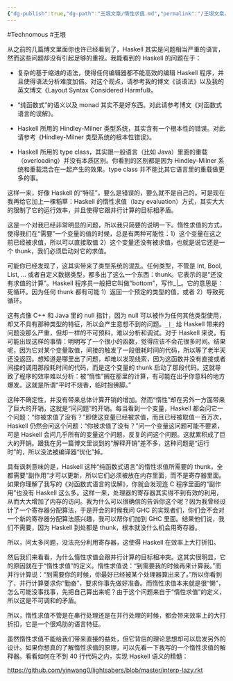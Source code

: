 ```yaml
---
{"dg-publish":true,"dg-path":"王垠文章/惰性求值.md","permalink":"/王垠文章/惰性求值/","created":"2023-12-12T15:08:10.922+08:00","updated":"2023-12-12T15:53:24.534+08:00"}
---
```


#Technomous #王垠 

从之前的几篇博文里面你也许已经看到了，Haskell 其实是问题相当严重的语言，然而这些问题却没有引起足够的重视。我能看到的 Haskell 的问题在于：

- 复杂的基于缩进的语法，使得任何编辑器都不能高效的编辑 Haskell 程序，并且使得语法分析难度加倍。对这个观点，请参考我的博文《谈语法》以及我的英文博文《Layout Syntax Considered Harmful》。

- “纯函数式”的语义以及 monad 其实不是好东西。对此请参考博文《对函数式语言的误解》。

- Haskell 所用的 Hindley-Milner 类型系统，其实含有一个根本性的错误。对此请参考《Hindley-Milner 类型系统的根本性错误》。

- Haskell 所用的 type class，其实跟一般语言（比如 Java）里面的重载（overloading）并没有本质区别。你看到的区别都是因为 Hindley-Milner 系统和重载混合在一起产生的效果。type class 并不能比其它语言里的重载做更多的事。

这样一来，好像 Haskell 的“特征”，要么是错误的，要么就不是自己的。可是现在我再给它加上一棵稻草：Haskell 的惰性求值（lazy evaluation）方式，其实大大的限制了它的运行效率，并且使得它跟并行计算的目标相矛盾。

这是一个对我已经非常明显的问题，所以我只简要的说明一下。惰性求值的方式，使得我们在“需要”一个变量的值的时候，总是有两种可能性：1）这个变量在这之前已经被求值，所以可以直接取值 2）这个变量还没有被求值，也就是说它还是一个 thunk，我们必须启动对它的求值。

可能你已经发现了，这其实带来了类型系统的混乱。任何类型，不管是 Int, Bool, List, … 或者自定义数据类型，都多出了这么一个东西：thunk。它表示的是“还没有求值的计算”。Haskell 程序员一般把它叫做“bottom”，写作_|_。它的意思是：死循环。因为任何 thunk 都有可能 1）返回一个预定的类型的值，或者 2）导致死循环。

这有点像 C++ 和 Java 里的 null 指针，因为 null 可以被作为任何其他类型使用，却又不具有那种类型的特征，所以会产生意想不到的问题。`_|_` 给 Haskell 带来的问题没那么严重，但却一样的不可预料，难以分析和调试。对于 Haskell 来说，有可能出现这样的事情：明明写了一个很小的函数，觉得应该不会花很多时间。结果呢，因为它对某个变量取值，间接的触发了一段很耗时间的代码，所以等了老半天还没返回。想知道是哪里出了问题，却难以发现线索，因为这函数并没有直接或者间接的调用那段耗时间的代码，而是这个变量的 thunk 启动了那段代码。这就导致了程序的效率难以分析：被“惰性”搁在那里的计算，有可能在出乎你意料的地方爆发。这就是所谓“平时不烧香，临时抱佛脚。”

这种不确定性，并没有带来总体计算开销的增加。然而“惰性”却在另外一方面带来了巨大的开销，这就是“问问题”的开销。每当看到一个变量，Haskell 都会问它一个问题：“你被求值了没有？”即使这变量已经被求值，而且已经被取值一百万次，Haskell 仍然会问这个问题：“你被求值了没有？”问一个变量这问题可能不要紧，可是 Haskell 会问几乎所有的变量这个问题，反复的问这个问题。这就累积成了巨大的开销。跟我在另一篇博文里谈到的“解释开销”差不多，这种问题是“运行时”的，所以没法被编译器“优化”掉。

具有讽刺意味的是，Haskell 这种“纯函数式语言”的惰性求值所需要的 thunk，全都需要“副作用”才可以更新，所以它们必须被放在内存里面，而不是寄存器里面。如果你理解了我写的《对函数式语言的误解》，你就会发现连 C 程序里面的“副作用”也没有 Haskell 这么多。这样一来，处理器的寄存器其实得不到有效的利用，从而大大增加了内存的访问。我为什么可以很确信的告诉你这个呢？因为我曾经设计了一个寄存器分配算法，于是开会的时候我问 GHC 的实现者们，你们会不会对一个新的寄存器分配算法感兴趣，我可以帮你们加到 GHC 里面。结果他们说，我们不需要，因为 Haskell 到处都是 thunk，根本就没什么机会用寄存器。

所以，问太多问题，没法充分利用寄存器，这使得 Haskell 在效率上大打折扣。

然后我们来看看，为什么惰性求值会跟并行计算的目标相冲突。这其实很明显，它的原因就在于“惰性求值”的定义。惰性求值说：“到需要我的时候再来计算我。”而并行计算说：“到需要你的时候，你最好已经被某个处理器算出来了。”所以你看到了，并行计算要求你“勤奋”，要求你事先做好准备。而惰性求值本来就是很“懒”，怎么可能没事找事，先把自己算出来呢？由于这个问题来自于“惰性求值”的定义，所以这是不可调和的矛盾。

所以，惰性求值不管是在串行处理还是在并行处理的时候，都会带来效率上的大打折扣，它是一个很鸡肋的语言特征。

虽然惰性求值不能给我们带来直接的益处，但它背后的理论思想却可以启发另外的设计。如果你想真的了解惰性求值的原理，可以先看一下我写的一个惰性求值的解释器。看看如何在不到 40 行代码之内，实现 Haskell 语义的精髓：

https://github.com/yinwang0/lightsabers/blob/master/interp-lazy.rkt